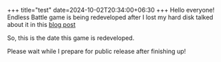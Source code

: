 +++
title="test"
date=2024-10-02T20:34:00+06:30
+++
Hello everyone! Endless Battle game is being redeveloped after I lost my hard disk talked about it in this [blog post](https://harrymkt.github.io/blog/new-chapter-begins/)
<!--more-->
So, this is the date this game is redeveloped.

Please wait while I prepare for public release after finishing up!